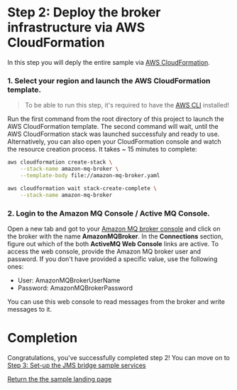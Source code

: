 # Step 2: Deploy the broker infrastructure via AWS CloudFormation

In this step you will deply the entire sample via [AWS CloudFormation](https://aws.amazon.com/cloudformation/).

### 1. Select your region and launch the AWS CloudFormation template.

> To be able to run this step, it's required to have the [AWS CLI](https://aws.amazon.com/cli/) installed!

Run the first command from the root directory of this project to launch the AWS CloudFormation template. The second command will wait, until the AWS CloudFormation stack was launched successfuly and ready to use. Alternatively, you can also open your CloudFormation console and watch the resource creation process. It takes ~ 15 minutes to complete:

```bash
aws cloudformation create-stack \
    --stack-name amazon-mq-broker \
    --template-body file://amazon-mq-broker.yaml

aws cloudformation wait stack-create-complete \
    --stack-name amazon-mq-broker
```

### 2. Login to the Amazon MQ Console / Active MQ Console.

Open a new tab and got to your [Amazon MQ broker console](https://console.aws.amazon.com/amazon-mq/home?#/brokers/) and click on the broker with the name **AmazonMQBroker**. In the **Connections** section, figure out which of the both **ActiveMQ Web Console** links are active. To access the web console, provide the Amazon MQ broker user and password. If you don't have provided a specific value, use the following ones:  
* User: AmazonMQBrokerUserName
* Password: AmazonMQBrokerPassword

You can use this web console to read messages from the broker and write messages to it.

# Completion

Congratulations, you've successfully completed step 2! You can move on to [Step 3: Set-up the JMS bridge sample services](/step-3.md)

[Return the the sample landing page](/README.md)